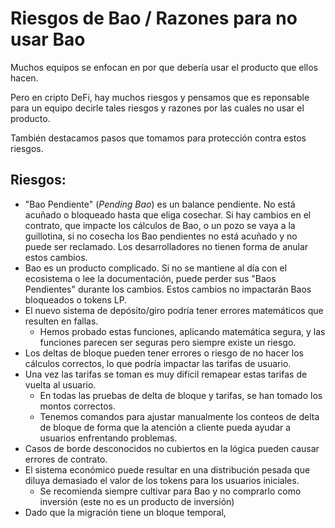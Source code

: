 # Riesgos de Bao / Razones para no usar Bao

Muchos equipos se enfocan en por que debería usar el producto que ellos hacen.

Pero en cripto DeFi, hay muchos riesgos y pensamos que es reponsable para un equipo decirle tales riesgos y razones por las cuales no usar el producto.

También destacamos pasos que tomamos para protección contra estos riesgos.

## Riesgos:

* "Bao Pendiente" (_Pending Bao_) es un balance pendiente. No está acuñado o bloqueado hasta que eliga cosechar. Si hay cambios en el contrato, que impacte los cálculos de Bao, o un pozo se vaya a la guillotina, si no cosecha los Bao pendientes no está acuñado y no puede ser reclamado. Los desarrolladores no tienen forma de anular estos cambios.
* Bao es un producto complicado. Si no se mantiene al día con el ecosistema o lee la documentación, puede perder sus "Baos Pendientes" durante los cambios. Estos cambios no impactarán Baos bloqueados o tokens LP.
* El nuevo sistema de depósito/giro podría tener errores matemáticos que resulten en fallas.
  * Hemos probado estas funciones, aplicando matemática segura, y las funciones parecen ser seguras pero siempre existe un riesgo. 
* Los deltas de bloque pueden tener errores o riesgo de no hacer los cálculos correctos, lo que podría impactar las tarifas de usuario.
* Una vez las tarifas se toman es muy difícil remapear estas tarifas de vuelta al usuario.
  * En todas las pruebas de delta de bloque y tarifas, se han tomado los montos correctos.
  * Tenemos comandos para ajustar manualmente los conteos de delta de bloque de forma que la atención a cliente pueda ayudar a usuarios enfrentando problemas.
* Casos de borde desconocidos no cubiertos en la lógica pueden causar errores de contrato.
* El sistema económico puede resultar en una distribución pesada que diluya demasiado el valor de los tokens para los usuarios iniciales.
  * Se recomienda siempre cultivar para Bao y no comprarlo como inversión (este no es un producto de inversión)
* Dado que la migración tiene un bloque temporal, 
